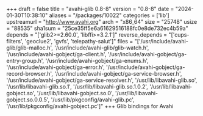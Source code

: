 +++
draft = false
title = "avahi-glib 0.8-8"
version = "0.8-8"
date = "2024-01-30T10:38:10"
aliases = "/packages/10022"
categories = ['lib']
upstreamurl = "http://www.avahi.org"
arch = "x86_64"
size = "25748"
usize = "88535"
sha1sum = "25ce35ff5e6a61629516188fc0e8de732ec4b59a"
depends = "['glib2>=2.60.0', 'libffi>=3.2.1']"
reverse_depends = "['cups-filters', 'geoclue2', 'gvfs', 'telepathy-salut']"
files = "['/usr/include/avahi-glib/glib-malloc.h', '/usr/include/avahi-glib/glib-watch.h', '/usr/include/avahi-gobject/ga-client.h', '/usr/include/avahi-gobject/ga-entry-group.h', '/usr/include/avahi-gobject/ga-enums.h', '/usr/include/avahi-gobject/ga-error.h', '/usr/include/avahi-gobject/ga-record-browser.h', '/usr/include/avahi-gobject/ga-service-browser.h', '/usr/include/avahi-gobject/ga-service-resolver.h', '/usr/lib/libavahi-glib.so', '/usr/lib/libavahi-glib.so.1', '/usr/lib/libavahi-glib.so.1.0.2', '/usr/lib/libavahi-gobject.so', '/usr/lib/libavahi-gobject.so.0', '/usr/lib/libavahi-gobject.so.0.0.5', '/usr/lib/pkgconfig/avahi-glib.pc', '/usr/lib/pkgconfig/avahi-gobject.pc']"
+++
Glib bindings for Avahi